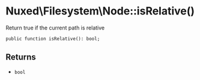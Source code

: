 # Nuxed\\Filesystem\\Node::isRelative()




Return true if the current path is relative




``` Hack
public function isRelative(): bool;
```




## Returns




+ ` bool `